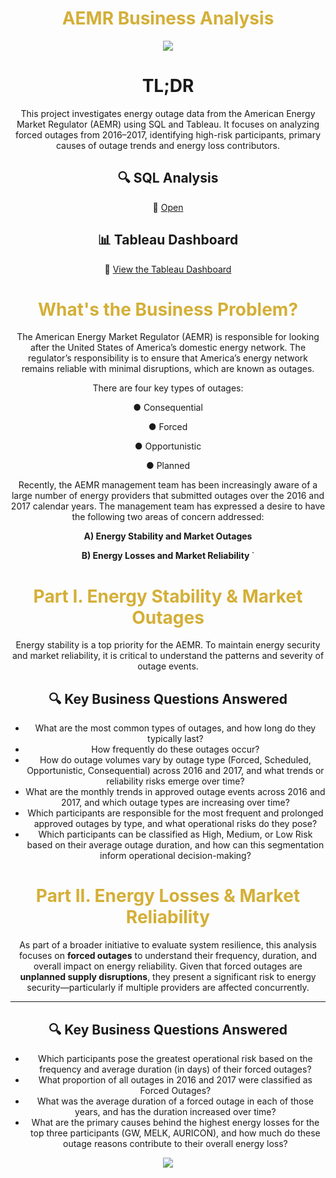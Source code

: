
<center><h1 style="color:#D4AF37"> AEMR Business Analysis </h1>
<img src = "https://images.squarespace-cdn.com/content/v1/551972d8e4b0d571edc2e2c8/8f3abd33-0916-4415-9b24-593eea1d1e3c/Screen+Shot+2022-04-20+at+12.41.24+PM.png">

# TL;DR

This project investigates energy outage data from the American Energy Market Regulator (AEMR) using SQL and Tableau. It focuses on analyzing forced outages from 2016–2017, identifying high-risk participants, primary causes of outage trends and energy loss contributors.

## 🔍 SQL Analysis 

🔗 [Open](([Final__AEMR_SQL_Case_Study_Dana_Abdirakhym.ipynb]))


## 📊 Tableau Dashboard

🔗 [View the Tableau Dashboard](https://public.tableau.com/views/AEMR_17440574020340/Story1?:language=en-US&:sid=&:redirect=auth&:display_count=n&:origin=viz_share_link)
    
<h1 style="color:#D4AF37"> What's the Business Problem? </h1>

The American Energy Market Regulator (AEMR) is responsible for looking after the
United States of America’s domestic energy network. The regulator’s responsibility is to
ensure that America’s energy network remains reliable with minimal disruptions, which
are known as outages. 

There are four key types of outages:

● Consequential

● Forced 

● Opportunistic 

● Planned 

Recently, the AEMR management team has been increasingly aware of a large number
of energy providers that submitted outages over the 2016 and 2017 calendar years. The
management team has expressed a desire to have the following two areas of concern
addressed:

<b> A) Energy Stability and Market Outages
    <p>
B) Energy Losses and Market Reliability </b>`

<h1 style="color:#D4AF37"> Part I. Energy Stability & Market Outages </h1>

<p>
Energy stability is a top priority for the AEMR. To maintain energy security and market reliability, it is critical to understand the patterns and severity of outage events.


## 🔍 Key Business Questions Answered

- What are the most common types of outages, and how long do they typically last?
- How frequently do these outages occur?
- How do outage volumes vary by outage type (Forced, Scheduled, Opportunistic, Consequential) across 2016 and 2017, and what trends or reliability risks emerge over time?
- What are the monthly trends in approved outage events across 2016 and 2017, and which outage types are increasing over time?
- Which participants are responsible for the most frequent and prolonged approved outages by type, and what operational risks do they pose?
- Which participants can be classified as High, Medium, or Low Risk based on their average outage duration, and how can this segmentation inform operational decision-making?


<h1 style="color:#D4AF37"> Part II. Energy Losses & Market Reliability </h1>


As part of a broader initiative to evaluate system resilience, this analysis focuses on **forced outages** to understand their frequency, duration, and overall impact on energy reliability. Given that forced outages are **unplanned supply disruptions**, they present a significant risk to energy security—particularly if multiple providers are affected concurrently.

    
---

## 🔍 Key Business Questions Answered

- Which participants pose the greatest operational risk based on the frequency and average duration (in days) of their forced outages?
- What proportion of all outages in 2016 and 2017 were classified as Forced Outages?
- What was the average duration of a forced outage in each of those years, and has the duration increased over time?
- What are the primary causes behind the highest energy losses for the top three participants (GW, MELK, AURICON), and how much do these outage reasons contribute to their overall energy loss?
    
<img src = "https://media.istockphoto.com/id/1281821795/photo/market-stock-graph-and-information-with-city-light-and-electricity-and-energy-facility-banner.jpg?s=612x612&w=0&k=20&c=RSN5LqeMW28HW10aA190_DWR5YJ5tG2wixHFPBV3uZE=">
